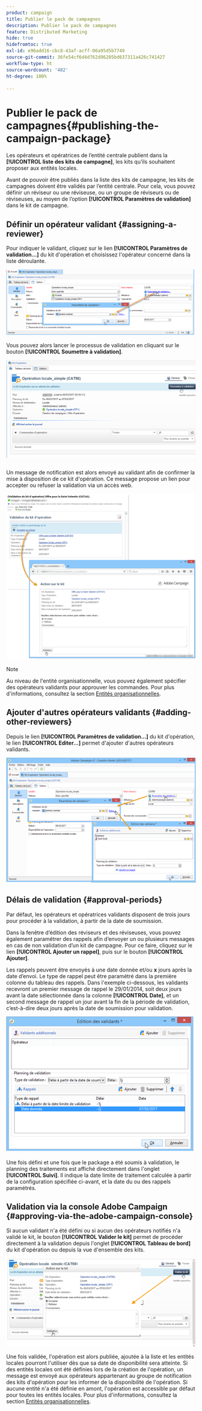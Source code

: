 ```yaml
---
product: campaign
title: Publier le pack de campagnes
description: Publier le pack de campagnes
feature: Distributed Marketing
hide: true
hidefromtoc: true
exl-id: e96add16-cbc8-43af-acff-06a95d5b7749
source-git-commit: 36fe54cf6d4d762d96205bd637311a426c741427
workflow-type: ht
source-wordcount: '482'
ht-degree: 100%

---
```


# Publier le pack de campagnes{#publishing-the-campaign-package}



Les opérateurs et opératrices de l’entité centrale publient dans la **[!UICONTROL liste des kits de campagne]**, les kits qu’ils souhaitent proposer aux entités locales.

Avant de pouvoir être publiés dans la liste des kits de campagne, les kits de campagnes doivent être validés par l’entité centrale. Pour cela, vous pouvez définir un réviseur ou une réviseuse, ou un groupe de réviseurs ou de réviseuses, au moyen de l’option **[!UICONTROL Paramètres de validation]** dans le kit de campagne.

## Définir un opérateur validant {#assigning-a-reviewer}

Pour indiquer le validant, cliquez sur le lien **[!UICONTROL Paramètres de validation...]** du kit d&#39;opération et choisissez l&#39;opérateur concerné dans la liste déroulante.

![](assets/s_advuser_mkg_dist_define_valid.png)

Vous pouvez alors lancer le processus de validation en cliquant sur le bouton **[!UICONTROL Soumettre à validation]**.

![](assets/s_advuser_mkg_dist_valid_process.png)

Un message de notification est alors envoyé au validant afin de confirmer la mise à disposition de ce kit d&#39;opération. Ce message propose un lien pour accepter ou refuser la validation via un accès web.

![](assets/s_advuser_mkg_dist_valid_process1.png)

>[!NOTE]
>
>Au niveau de l&#39;entité organisationnelle, vous pouvez également spécifier des opérateurs validants pour approuver les commandes. Pour plus d&#39;informations, consultez la section [Entités organisationnelles](about-distributed-marketing.md#organizational-entities).

## Ajouter d&#39;autres opérateurs validants {#adding-other-reviewers}

Depuis le lien **[!UICONTROL Paramètres de validation...]** du kit d&#39;opération, le lien **[!UICONTROL Editer...]** permet d&#39;ajouter d&#39;autres opérateurs validants.

![](assets/s_advuser_mkg_dist_select_op_valid.png)

## Délais de validation {#approval-periods}

Par défaut, les opérateurs et opératrices validants disposent de trois jours pour procéder à la validation, à partir de la date de soumission.

Dans la fenêtre d’édition des réviseurs et des réviseuses, vous pouvez également paramétrer des rappels afin d’envoyer un ou plusieurs messages en cas de non validation d’un kit de campagne. Pour ce faire, cliquez sur le lien **[!UICONTROL Ajouter un rappel]**, puis sur le bouton **[!UICONTROL Ajouter]**.

Les rappels peuvent être envoyés à une date donnée et/ou **x** jours après la date d’envoi. Le type de rappel peut être paramétré dans la première colonne du tableau des rappels. Dans l&#39;exemple ci-dessous, les validants recevront un premier message de rappel le 29/01/2014, soit deux jours avant la date sélectionnée dans la colonne **[!UICONTROL Date]**, et un second message de rappel un jour avant la fin de la période de validation, c’est-à-dire deux jours après la date de soumission pour validation.

![](assets/s_advuser_mkg_dist_reminder_planning.png)

Une fois défini et une fois que le package a été soumis à validation, le planning des traitements est affiché directement dans l&#39;onglet **[!UICONTROL Suivi]**. Il indique la date limite de traitement calculée à partir de la configuration spécifiée ci-avant, et la date du ou des rappels paramétrés.

## Validation via la console Adobe Campaign {#approving-via-the-adobe-campaign-console}

Si aucun validant n&#39;a été défini ou si aucun des opérateurs notifiés n&#39;a validé le kit, le bouton **[!UICONTROL Valider le kit]** permet de procéder directement à la validation depuis l&#39;onglet **[!UICONTROL Tableau de bord]** du kit d&#39;opération ou depuis la vue d&#39;ensemble des kits.

![](assets/s_advuser_mkg_dist_valid_button.png)

Une fois validée, l&#39;opération est alors publiée, ajoutée à la liste et les entités locales pourront l&#39;utiliser dès que sa date de disponibilité sera atteinte. Si des entités locales ont été définies lors de la création de l&#39;opération, un message est envoyé aux opérateurs appartenant au groupe de notification des kits d&#39;opération pour les informer de la disponibilité de l&#39;opération. Si aucune entité n&#39;a été définie en amont, l&#39;opération est accessible par défaut pour toutes les entités locales. Pour plus d&#39;informations, consultez la section [Entités organisationnelles](about-distributed-marketing.md#organizational-entities).
